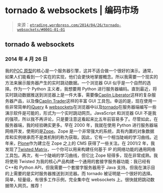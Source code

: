 <!--yml

类别：未分类

日期：2024-05-12 19:33:06

-->

# tornado & websockets | 编码市场

> 来源：[`etrading.wordpress.com/2014/04/26/tornado-websockets/#0001-01-01`](https://etrading.wordpress.com/2014/04/26/tornado-websockets/#0001-01-01)

## tornado & websockets

### 2014 年 4 月 26 日

我的[POC 原型](https://etrading.wordpress.com/2014/02/16/poc-m1-running/ "Proof of concept")的核心是一个服务器引擎，这并不适合做一个很好的演示。通常，如果人们能看到一个实在的实现，他们会更快地掌握概念。所以我需要一个现实的方法来展示服务器产生的实时跳动数据。一个浏览器 GUI 似乎是一个自然的选择。作为一个 Python 主义者，我想要用 Python 进行服务器编码。直到最近，将实时跳动数据推送到浏览器上是一件大事，需要像[Caplin Liberator](http://www.caplin.com/developer/component/liberator)这样的复杂服务器产品，以及像[Caplin Trader](http://www.caplin.com/caplin-trader)这样的丰富 GUI 工具包。幸运的是，现在使用一些非常简单的[jQuery](http://jquery.com/) & [websockets](http://www.websocket.org/)在浏览器中以及[tornado](http://www.tornadoweb.org/en/stable/)在服务器端编写一些演示软件是可能的，形式为一个实时跳动网页。JavaScript 和浏览器 GUI 不是我的强项，所以我不再评论，只是要注意这看起来比五年前容易多了。尽管如此，在服务器端，我的经验确实更多。早在 2000 年，我就在使用 Python 进行服务器端网络开发，使用的是[Zope](http://www.zope.org/)。Zope 是一个非常强大的系统，具有内置的对象数据库和实例继承而不是类机制的称为获取。因此，它有一个相当陡峭的学习曲线。近年来，[Plone](http://plone.org/)作为建立在 Zope 之上的 CMS 获得了一些关注。在 2001/2 年，我发现了[Twisted Matrix](https://twistedmatrix.com/trac/)，一个你可以用来构建任何基于 IP 的网络功能的通用网络工具包。再次，有一个陡峭的学习曲线，但它比 Zope 轻得多，现在非常成熟。我将使用 Twisted 为我的核心产品构建一个通用的套接字服务器功能：我已经有 C++和 Python API，但我需要一个套接字服务器用于 Java 支持。但我在演示目的上需要的是实时服务器推送到浏览器。而 tornado 被证明是一个很好的选择。简单，轻量级，有很多工作示例，完全集中在 websockets 上。很快就把跳动数据带入网页。推荐！
